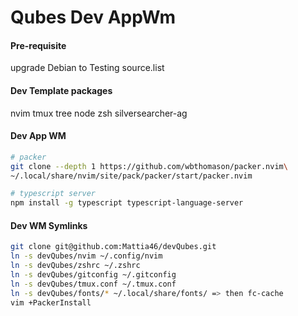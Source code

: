 # Qubes Dev AppWm

#### Pre-requisite
 upgrade Debian to Testing source.list

#### Dev Template packages
 nvim
 tmux
 tree
 node
 zsh
 silversearcher-ag

#### Dev App WM
 ```bash
 # packer
 git clone --depth 1 https://github.com/wbthomason/packer.nvim\
 ~/.local/share/nvim/site/pack/packer/start/packer.nvim

 # typescript server
 npm install -g typescript typescript-language-server
 ```

#### Dev WM Symlinks
```bash
git clone git@github.com:Mattia46/devQubes.git
ln -s devQubes/nvim ~/.config/nvim
ln -s devQubes/zshrc ~/.zshrc
ln -s devQubes/gitconfig ~/.gitconfig
ln -s devQubes/tmux.conf ~/.tmux.conf
ln -s devQubes/fonts/* ~/.local/share/fonts/ => then fc-cache
vim +PackerInstall
```
